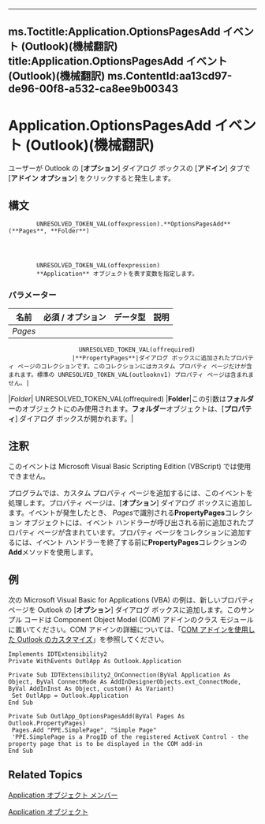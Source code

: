 

---
ms.Toctitle:Application.OptionsPagesAdd イベント (Outlook)(機械翻訳)
title:Application.OptionsPagesAdd イベント (Outlook)(機械翻訳)
ms.ContentId:aa13cd97-de96-00f8-a532-ca8ee9b00343
---
# Application.OptionsPagesAdd イベント (Outlook)(機械翻訳)




ユーザーが Outlook の [**オプション**] ダイアログ ボックスの [**アドイン**] タブで [**アドイン オプション**] をクリックすると発生します。

## 構文

            UNRESOLVED_TOKEN_VAL(offexpression).**OptionsPagesAdd**(**Pages**, **Folder**)




            UNRESOLVED_TOKEN_VAL(offexpression)
            **Application** オブジェクトを表す変数を指定します。

### パラメーター

|**名前**|**必須 / オプション**|**データ型**|**説明**|
|---|---|---|---|
|*Pages*|
                        UNRESOLVED_TOKEN_VAL(offrequired)
                      |**PropertyPages**|ダイアログ ボックスに追加されたプロパティ ページのコレクションです。このコレクションにはカスタム プロパティ ページだけが含まれます。標準の UNRESOLVED_TOKEN_VAL(outlooknv1) プロパティ ページは含まれません。|
|*Folder*|
                        UNRESOLVED_TOKEN_VAL(offrequired)
                      |**Folder**|この引数は**フォルダー**のオブジェクトにのみ使用されます。**フォルダー**オブジェクトは、[**プロパティ**] ダイアログ ボックスが開かれます。|





## 注釈
このイベントは Microsoft Visual Basic Scripting Edition (VBScript) では使用できません。



プログラムでは、カスタム プロパティ ページを追加するには、このイベントを処理します。プロパティ ページは、[**オプション**] ダイアログ ボックスに追加します。イベントが発生したとき、 *Pages*で識別される**PropertyPages**コレクション オブジェクトには、イベント ハンドラーが呼び出される前に追加されたプロパティ ページが含まれています。プロパティ ページをコレクションに追加するには、イベント ハンドラーを終了する前に**PropertyPages**コレクションの**Add**メソッドを使用します。



## 例
次の Microsoft Visual Basic for Applications (VBA) の例は、新しいプロパティ ページを Outlook の [**オプション**] ダイアログ ボックスに追加します。このサンプル コードは Component Object Model (COM) アドインのクラス モジュールに置いてください。COM アドインの詳細については、「[COM アドインを使用した Outlook のカスタマイズ](84a4f616-3ace-0139-57d5-f0c070064ab2.md)」を参照してください。

```vba
Implements IDTExtensibility2 
Private WithEvents OutlApp As Outlook.Application 
 
Private Sub IDTExtensibility2_OnConnection(ByVal Application As Object, ByVal ConnectMode As AddInDesignerObjects.ext_ConnectMode, ByVal AddInInst As Object, custom() As Variant) 
 Set OutlApp = Outlook.Application 
End Sub 
 
Private Sub OutlApp_OptionsPagesAdd(ByVal Pages As Outlook.PropertyPages) 
 Pages.Add "PPE.SimplePage", "Simple Page" 
 'PPE.SimplePage is a ProgID of the registered ActiveX Control - the property page that is to be displayed in the COM add-in 
End Sub
```




## Related Topics

[Application オブジェクト メンバー](3519c89c-2353-85ee-7ddc-62e5dd85a8e7.md)

[Application オブジェクト](797003e7-ecd1-eccb-eaaf-32d6ddde8348.md)




